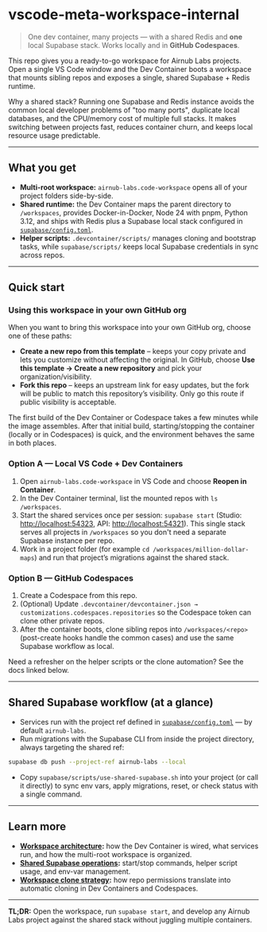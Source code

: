 # vscode-meta-workspace-internal

> One dev container, many projects — with a shared Redis and **one** local Supabase stack. Works locally and in **GitHub Codespaces**.

This repo gives you a ready-to-go workspace for Airnub Labs projects. Open a single VS Code window and the Dev Container boots a workspace that mounts sibling repos and exposes a single, shared Supabase + Redis runtime.

Why a shared stack? Running one Supabase and Redis instance avoids the common local developer problems of "too many ports", duplicate local databases, and the CPU/memory cost of multiple full stacks. It makes switching between projects fast, reduces container churn, and keeps local resource usage predictable.

---

## What you get

* **Multi-root workspace:** `airnub-labs.code-workspace` opens all of your project folders side-by-side.
* **Shared runtime:** the Dev Container maps the parent directory to `/workspaces`, provides Docker-in-Docker, Node 24 with pnpm, Python 3.12, and ships with Redis plus a Supabase local stack configured in [`supabase/config.toml`](./supabase/config.toml).
* **Helper scripts:** `.devcontainer/scripts/` manages cloning and bootstrap tasks, while `supabase/scripts/` keeps local Supabase credentials in sync across repos.

---

## Quick start

### Using this workspace in your own GitHub org

When you want to bring this workspace into your own GitHub org, choose one of these paths:

* **Create a new repo from this template** – keeps your copy private and lets you customize without affecting the original. In GitHub, choose **Use this template → Create a new repository** and pick your organization/visibility.
* **Fork this repo** – keeps an upstream link for easy updates, but the fork will be public to match this repository’s visibility. Only go this route if public visibility is acceptable.

The first build of the Dev Container or Codespace takes a few minutes while the image assembles. After that initial build, starting/stopping the container (locally or in Codespaces) is quick, and the environment behaves the same in both places.

### Option A — Local VS Code + Dev Containers

1. Open `airnub-labs.code-workspace` in VS Code and choose **Reopen in Container**.
2. In the Dev Container terminal, list the mounted repos with `ls /workspaces`.
3. Start the shared services once per session: `supabase start` (Studio: [http://localhost:54323](http://localhost:54323), API: [http://localhost:54321](http://localhost:54321)). This single stack serves all projects in `/workspaces` so you don't need a separate Supabase instance per repo.
4. Work in a project folder (for example `cd /workspaces/million-dollar-maps`) and run that project’s migrations against the shared stack.

### Option B — GitHub Codespaces

1. Create a Codespace from this repo.
2. (Optional) Update `.devcontainer/devcontainer.json → customizations.codespaces.repositories` so the Codespace token can clone other private repos.
3. After the container boots, clone sibling repos into `/workspaces/<repo>` (post-create hooks handle the common cases) and use the same Supabase workflow as local.

Need a refresher on the helper scripts or the clone automation? See the docs linked below.

---

## Shared Supabase workflow (at a glance)

* Services run with the project ref defined in [`supabase/config.toml`](./supabase/config.toml) — by default `airnub-labs`.
* Run migrations with the Supabase CLI from inside the project directory, always targeting the shared ref:

```bash
supabase db push --project-ref airnub-labs --local
```

* Copy `supabase/scripts/use-shared-supabase.sh` into your project (or call it directly) to sync env vars, apply migrations, reset, or check status with a single command.

---

## Learn more

* **[Workspace architecture](./docs/workspace-architecture.md):** how the Dev Container is wired, what services run, and how the multi-root workspace is organized.
* **[Shared Supabase operations](./docs/shared-supabase.md):** start/stop commands, helper script usage, and env-var management.
* **[Workspace clone strategy](./docs/clone-strategy.md):** how repo permissions translate into automatic cloning in Dev Containers and Codespaces.

---

**TL;DR:** Open the workspace, run `supabase start`, and develop any Airnub Labs project against the shared stack without juggling multiple containers.
